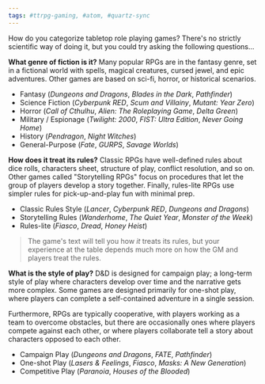 ```yaml
---
tags: #ttrpg-gaming, #atom, #quartz-sync
---
```


How do you categorize tabletop role playing games? There's no strictly scientific way of doing it, but you could try asking the following questions...

**What genre of fiction is it?** Many popular RPGs are in the fantasy genre, set in a fictional world with spells, magical creatures, cursed jewel, and epic adventures. Other games are based on sci-fi, horror, or historical scenarios.

- Fantasy (*Dungeons and Dragons*, *Blades in the Dark*, *Pathfinder*)
- Science Fiction (*Cyberpunk RED*, *Scum and Villainy*, *Mutant: Year Zero*)
- Horror (*Call of Cthulhu*, *Alien: The Roleplaying Game*, *Delta Green*)
- Military / Espionage (*Twilight: 2000*, *FIST: Ultra Edition*, *Never Going Home*)
- History (*Pendragon*, *Night Witches*)
- General-Purpose (*Fate*, *GURPS*, *Savage Worlds*)

**How does it treat its rules?** Classic RPGs have well-defined rules about dice rolls, characters sheet, structure of play, conflict resolution, and so on. Other games called "Storytelling RPGs" focus on procedures that let the group of players develop a story together. Finally, rules-lite RPGs use simpler rules for pick-up-and-play fun with minimal prep.

- Classic Rules Style (*Lancer*, *Cyberpunk RED*, *Dungeons and Dragons*)
- Storytelling Rules (*Wanderhome*, *The Quiet Year*, *Monster of the Week*)
- Rules-lite (*Fiasco*, *Dread*, *Honey Heist*)

> The game's text will tell you how *it* treats its rules, but your experience at the table depends much more on how the GM and players treat the rules.

**What is the style of play?** D&D is designed for campaign play; a long-term style of play where characters develop over time and the narrative gets more complex. Some games are designed primarily for one-shot play, where players can complete a self-contained adventure in a single session.

Furthermore, RPGs are typically cooperative, with players working as a team to overcome obstacles, but there are occasionally ones where players compete against each other, or where players collaborate tell a story about characters opposed to each other.

- Campaign Play (*Dungeons and Dragons*, *FATE*, *Pathfinder*)
- One-shot Play (*Lasers & Feelings*, *Fiasco*, *Masks: A New Generation*)
- Competitive Play (*Paranoia*, *Houses of the Blooded*)